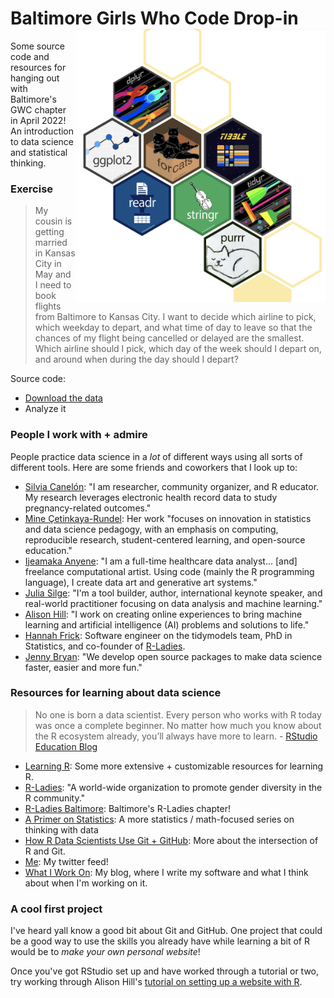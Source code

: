 # Baltimore Girls Who Code Drop-in <img src="hexes.png" align="right" width="400" />

Some source code and resources for hanging out with Baltimore's GWC chapter in April 2022! An introduction to data science and statistical thinking.

### Exercise

> My cousin is getting married in Kansas City in May and I need to book flights from Baltimore to Kansas City. I want to decide which airline to pick, which weekday to depart, and what time of day to leave so that the chances of my flight being cancelled or delayed are the smallest. Which airline should I pick, which day of the week should I depart on, and around when during the day should I depart?

Source code:

* [Download the data](https://github.com/simonpcouch/gwc-bmore-2022/blob/master/source/grad_data.md)
* Analyze it

### People I work with + admire

People practice data science in a _lot_ of different ways using all sorts of different tools. Here are some friends and coworkers that I look up to:

* [Silvia Canelón](https://www.silviacanelon.com/): "I am researcher, community organizer, and R educator. My research leverages electronic health record data to study pregnancy-related outcomes."
* [Mine Çetinkaya-Rundel](https://mine-cr.com/): Her work "focuses on innovation in statistics and data science pedagogy, with an emphasis on computing, reproducible research, student-centered learning, and open-source education."
* [Ijeamaka Anyene](https://ijeamaka.art/portfolio/): "I am a full-time healthcare data analyst... [and] freelance computational artist. Using code (mainly the R programming language), I create data art and generative art systems."
* [Julia Silge](https://juliasilge.com/): "I'm a tool builder, author, international keynote speaker, and real-world practitioner focusing on data analysis and machine learning."
* [Alison Hill](https://www.apreshill.com/): "I work on creating online experiences to bring machine learning and artificial intelligence (AI) problems and solutions to life."
* [Hannah Frick](https://www.frick.ws/): Software engineer on the tidymodels team, PhD in Statistics, and co-founder of [R-Ladies](https://rladies.org/).
* [Jenny Bryan](https://jennybryan.org/): "We develop open source  packages to make data science faster, easier and more fun."

### Resources for learning about data science

> No one is born a data scientist. Every person who works with R today was once a complete beginner. No matter how much you know about the R ecosystem already, you’ll always have more to learn. - [RStudio Education Blog](https://education.rstudio.com/)

* [Learning R](https://education.rstudio.com/learn/): Some more extensive + customizable resources for learning R.
* [R-Ladies](https://rladies.org/): "A world-wide organization to promote gender diversity in the R community."
* [R-Ladies Baltimore](https://rladies-baltimore.github.io/): Baltimore's R-Ladies chapter!
* [A Primer on Statistics](https://tinystats.github.io/teacups-giraffes-and-statistics/index.html): A more statistics / math-focused series on thinking with data
* [How R Data Scientists Use Git + GitHub](https://happygitwithr.com/): More about the intersection of R and Git.
* [Me](https://twitter.com/simonpcouch): My twitter feed!
* [What I Work On](https://blog.simonpcouch.com/): My blog, where I write my software and what I think about when I'm working on it.


### A cool first project

I've heard yall know a good bit about Git and GitHub. One project that could be a good way to use the skills you already have while learning a bit of R would be to _make your own personal website_!

Once you've got RStudio set up and have worked through a tutorial or two, try working through Alison Hill's [tutorial on setting up a website with R](https://www.apreshill.com/blog/2020-12-new-year-new-blogdown/).

